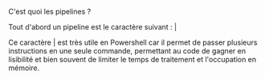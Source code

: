 C'est quoi les pipelines ? 

Tout d'abord un pipeline est le caractère suivant : |

Ce caractère | est très utile en Powershell car il permet de passer plusieurs instructions en une seule commande, permettant au code de gagner en
lisibilité et bien souvent de limiter le temps de traitement et l'occupation en mémoire.
